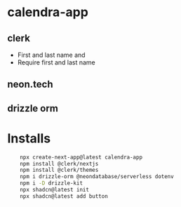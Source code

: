 # calendra-app

## clerk

*  First and last name 
    and
* Require first and last name

## neon.tech

## drizzle orm

# Installs

```sh
    npx create-next-app@latest calendra-app
    npm install @clerk/nextjs
    npm install @clerk/themes
    npm i drizzle-orm @neondatabase/serverless dotenv
    npm i -D drizzle-kit
    npx shadcn@latest init
    npx shadcn@latest add button
```
